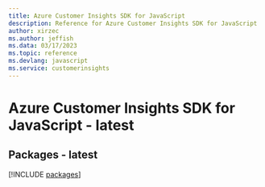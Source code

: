 ```yaml
---
title: Azure Customer Insights SDK for JavaScript
description: Reference for Azure Customer Insights SDK for JavaScript
author: xirzec
ms.author: jeffish
ms.data: 03/17/2023
ms.topic: reference
ms.devlang: javascript
ms.service: customerinsights
---
```

# Azure Customer Insights SDK for JavaScript - latest
## Packages - latest
[!INCLUDE [packages](customer-insights-index.md)]